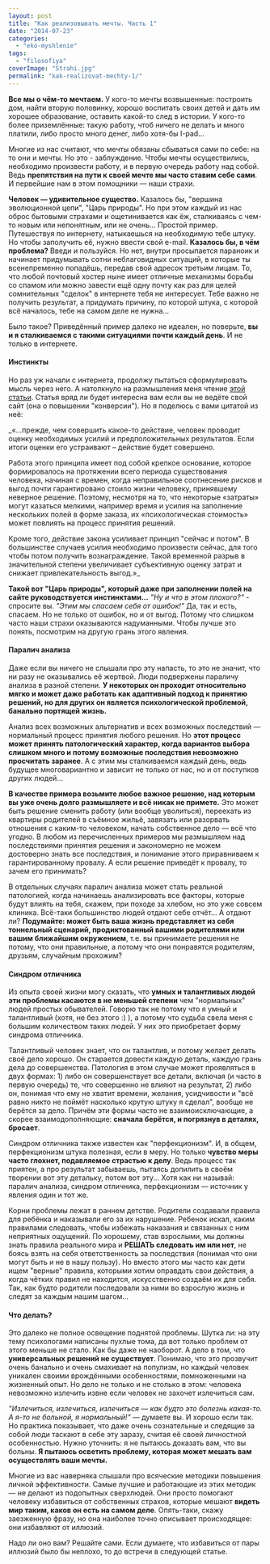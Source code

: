 ```yaml
---
layout: post
title: "Как реализовывать мечты. Часть 1"
date: "2014-07-23"
categories: 
  - "eko-myshlenie"
tags: 
  - "filosofiya"
coverImage: "Strahi.jpg"
permalink: "kak-realizovat-mechty-1/"
---
```


**Все мы о чём-то мечтаем.** У кого-то мечты возвышенные: построить дом, найти вторую половинку, хорошо воспитать своих детей и дать им хорошее образование, оставить какой-то след в истории. У кого-то более приземлённые: такую работу, чтоб ничего не делать и много платили, либо просто много денег, либо хотя-бы I-pad...

Многие из нас считают, что мечты обязаны сбываться сами по себе: на то они и мечты. Но это - заблуждение. Чтобы мечты осуществились, необходимо произвести работу, и в первую очередь работу над собой. Ведь **препятствия на пути к своей мечте мы часто ставим себе сами**. И первейшие нам в этом помощники — наши страхи.

**Человек — удивительное существо.** Казалось бы, "вершина эволюционной цепи", "Царь природы". Но при этом каждый из нас оброс бытовыми страхами и ощетинивается как ёж, сталкиваясь с чем-то новым или непонятным, или не очень... Простой пример. Путешествуя по интернету, натыкаешься на необходимую тебе штуку. Но чтобы заполучить её, нужно ввести свой e-mail. **Казалось бы, в чём проблема?** Введи и пользуйся. Но нет, внутри просыпается параноик и начинает придумывать сотни неблаговидных ситуаций, в которые ты всенепременно попадёшь, передав свой адресок третьим лицам. То, что любой почтовый хостер ныне имеет отличные механизмы борьбы со спамом или можно завести ещё одну почту как раз для целей сомнительных "сделок" в интернете тебя не интересует. Тебе важно не получить результат, а придумать причину, по которой штука, с которой всё началось, тебе на самом деле не нужна...

Было такое? Приведённый пример далеко не идеален, но поверьте, **вы и я сталкиваемся с такими ситуациями почти каждый день**. И не только в интернете.

#### Инстинкты

Но раз уж начали с интернета, продолжу пытаться сформулировать мысль через него. А натолкнуло на размышления меня чтение [этой статьи](http://habrahabr.ru/company/paysto/blog/230417/). Статья вряд ли будет интересна вам если вы не ведёте свой сайт (она о повышении "конверсии"). Но я поделюсь с вами цитатой из неё:

_«...прежде, чем совершить какое-то действие, человек проводит оценку необходимых усилий и предположительных результатов. Если итоги оценки его устраивают – действие будет совершено.

Работа этого принципа имеет под собой крепкое основание, которое формировалось на протяжении всего периода существования человека, начиная с времен, когда неправильное соотнесение рисков и выгод почти гарантировано стоило жизни человеку, принявшему неверное решение. Поэтому, несмотря на то, что некоторые «затраты» могут казаться мелкими, например время и усилия на заполнение нескольких полей в форме заказа, их «психологическая стоимость» может повлиять на процесс принятия решений.

Кроме того, действие закона усиливает принцип "сейчас и потом". В большинстве случаев усилия необходимо произвести сейчас, для того чтобы потом получить вознаграждение. Такой временной разрыв в значительной степени увеличивает субъективную оценку затрат и снижает привлекательность выгод.»_

**Такой вот "Царь природы", который даже при заполнении полей на сайте руководствуется инстинктами...** _"Ну и что в этом плохого?"_ - спросите вы. _"Этим мы спасаем себя от ошибок!"_ Да, так и есть, спасаем. Но не только от ошибок, но и от выгод. Потому что слишком часто наши страхи оказываются надуманными. Чтобы лучше это понять, посмотрим на другую грань этого явления.

#### Паралич анализа

Даже если вы ничего не слышали про эту напасть, то это не значит, что ни разу не оказывались её жертвой. Люди подвержены параличу анализа в разной степени. **У некоторых он проходит относительно мягко и может даже работать как адаптивный подход к принятию решений, но для других он является психологической проблемой, банально портящей жизнь.**

Анализ всех возможных альтернатив и всех возможных последствий — нормальный процесс принятия любого решения. Но **этот процесс может принять патологический характер, когда вариантов выбора слишком много и потому возможные последствия невозможно просчитать заранее**. А с этим мы сталкиваемся каждый день, ведь будущее многовариантно и зависит не только от нас, но и от поступков других людей...

**В качестве примера возьмите любое важное решение, над которым вы уже очень долго размышляете и всё никак не примете.** Это может быть решение сменить работу (или вообще уволиться), переехать из квартиры родителей в съёмное жильё, завязать или разорвать отношения с каким-то человеком, начать собственное дело — всё что угодно. В любом из перечисленных примеров мы размышляем над последствиями принятия решения и закономерно не можем достоверно знать все последствия, и понимание этого приравниваем к гарантированному провалу. А если решение приведёт к провалу, то зачем его принимать?

В отдельных случаях паралич анализа может стать реальной патологией, когда начинаешь анализировать все факторы, которые будут влиять на тебя, скажем, при походе за хлебом, но это уже совсем клиника. Всё-таки большинство людей отдают себе отчёт... А отдают ли? **Подумайте: может быть ваша жизнь представляет из себя тоннельный сценарий, продиктованный вашими родителями или вашим ближайшим окружением**, т.е. вы принимаете решения не потому, что они правильные, а потому что они понравятся родителям, друзьям, случайным прохожим?

#### Синдром отличника

Из опыта своей жизни могу сказать, что **умных и талантливых людей эти проблемы касаются в не меньшей степени** чем "нормальных" людей простых обывателей. Говорю так не потому что я умный и талантливый (хотя, не без этого :) ), а потому что судьба свела меня с большим количеством таких людей. У них это приобретает форму синдрома отличника.

Талантливый человек знает, что он талантлив, и потому желает делать своё дело хорошо. Он старается довести каждую деталь, каждую грань дела до совершенства. Патология в этом случае может проявляться в двух формах: 1) либо он совершенствует все детали, включая (и часто в первую очередь) те, что совершенно не влияют на результат, 2) либо он, понимая что ему не хватит времени, желания, усидчивости и "всё равно никто не поймёт насколько крутую штуку я сделал", вообще не берётся за дело. Причём эти формы часто не взаимоисключающие, а скорее взаимодополняющие: **сначала берётся, и погрязнув в деталях, бросает**.

Синдром отличника также известен как "перфекционизм". И, в общем, перфекционизм штука полезная, если в меру. Но только **чувство меры часто глохнет, подавляемое страстью к делу**. Ведь процесс так приятен, а про результат забываешь, пытаясь допилить в своём творении вот эту детальку, потом вот эту... Хотя как ни называй: паралич анализа, синдром отличника, перфекционизм — источник у явления один и тот же.

Корни проблемы лежат в раннем детстве. Родители создавали правила для ребёнка и наказывали его за их нарушение. Ребенок искал, каким правилами следовать, чтобы избежать наказания и связанных с ним неприятных ощущений. По хорошему, став взрослыми, мы должны знать правила реального мира и **РЕШАТЬ следовать им или нет**, не боясь взять на себя ответственность за последствия (понимая что они могут быть и не в нашу пользу). Но вместо этого мы часто как дети ищем "верные" правила, которыми хотим оправдать свои действия, а когда чётких правил не находится, искусственно создаём их для себя. Так, как будто родители последовали за ними во взрослую жизнь и следят за каждым нашим шагом...

#### Что делать?

Это далеко не полное освещение поднятой проблемы. Шутка ли: на эту тему психологами написаны пухлые тома, да вот только проблем от этого меньше не стало. Как бы даже не наоборот. А дело в том, что **универсальных решений не существует**. Понимаю, что это прозвучит очень банально и очень смахивает на популизм, но каждый человек уникален своими врождёнными особенностями, помноженными на жизненный опыт. Но дело не только и не столько в этом: человека невозможно излечить извне если человек не захочет излечиться сам.

_"Излечиться, излечиться, излечиться — как будто это болезнь какая-то. А я-то не больной, я нормальный!"_ — думаете вы. И хорошо если так. Но практика показывает, что даже очень сознательные и следящие за собой люди таскают в себе эту заразу, считая её своей личностной особенностью. Нужно уточнить: я не пытаюсь доказать вам, что вы больны. **Я пытаюсь осветить проблему, которая может мешать вам осуществлять ваши мечты.**

Многие из вас наверняка слышали про всяческие методики повышения личной эффективности. Самые лучшие и работающие из этих методик — не делают из подопытных сверхлюдей. Они просто помогают человеку избавиться от собственных страхов, которые мешают **видеть мир таким, каков он есть на самом деле**. Опять-таки, скажу заезженную фразу, но она наиболее точно описывает происходящее: они избавляют от иллюзий.

Надо ли оно вам? Решайте сами. Если думаете, что избавиться от пары иллюзий было бы неплохо, то до встречи в следующей статье.
